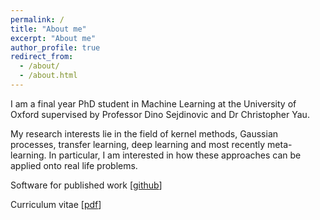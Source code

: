 ```yaml
---
permalink: /
title: "About me"
excerpt: "About me"
author_profile: true
redirect_from: 
  - /about/
  - /about.html
---
```

I am a final year PhD student in Machine Learning at the University of Oxford supervised by Professor Dino Sejdinovic and Dr Christopher Yau.

My research interests lie in the field of kernel methods, Gaussian processes, transfer learning, deep learning and most recently meta-learning. In particular, I am interested in how these approaches can be applied onto real life problems. 

Software for published work [[github](https://github.com/hcllaw)]

Curriculum vitae [[pdf](http://hcllaw.github.io/files/leon-cv-7.pdf)]

